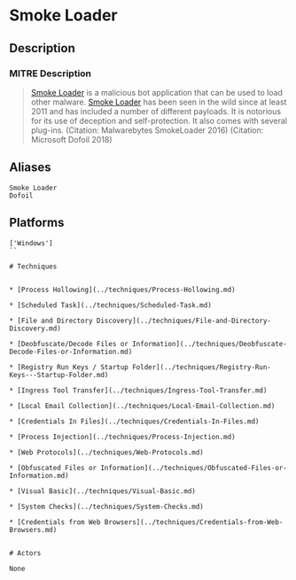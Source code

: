 
# Smoke Loader

## Description

### MITRE Description

> [Smoke Loader](https://attack.mitre.org/software/S0226) is a malicious bot application that can be used to load other malware.
[Smoke Loader](https://attack.mitre.org/software/S0226) has been seen in the wild since at least 2011 and has included a number of different payloads. It is notorious for its use of deception and self-protection. It also comes with several plug-ins. (Citation: Malwarebytes SmokeLoader 2016) (Citation: Microsoft Dofoil 2018)

## Aliases

```
Smoke Loader
Dofoil
```

## Platforms

```
['Windows']
``

# Techniques


* [Process Hollowing](../techniques/Process-Hollowing.md)

* [Scheduled Task](../techniques/Scheduled-Task.md)
    
* [File and Directory Discovery](../techniques/File-and-Directory-Discovery.md)
    
* [Deobfuscate/Decode Files or Information](../techniques/Deobfuscate-Decode-Files-or-Information.md)
    
* [Registry Run Keys / Startup Folder](../techniques/Registry-Run-Keys---Startup-Folder.md)
    
* [Ingress Tool Transfer](../techniques/Ingress-Tool-Transfer.md)
    
* [Local Email Collection](../techniques/Local-Email-Collection.md)
    
* [Credentials In Files](../techniques/Credentials-In-Files.md)
    
* [Process Injection](../techniques/Process-Injection.md)
    
* [Web Protocols](../techniques/Web-Protocols.md)
    
* [Obfuscated Files or Information](../techniques/Obfuscated-Files-or-Information.md)
    
* [Visual Basic](../techniques/Visual-Basic.md)
    
* [System Checks](../techniques/System-Checks.md)
    
* [Credentials from Web Browsers](../techniques/Credentials-from-Web-Browsers.md)
    

# Actors

None

